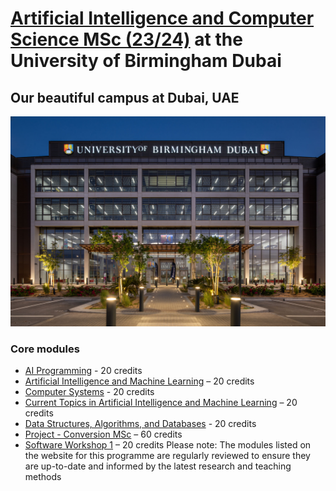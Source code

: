 # [Artificial Intelligence and Computer Science MSc (23/24)](https://www.birmingham.ac.uk/dubai/study/courses/postgraduate/artificial-intelligence-msc.aspx) at the University of Birmingham Dubai

## Our beautiful campus at Dubai, UAE
![University of Birmingham Dubai](university-of-birmingham-dubai.jpg)

### Core modules
- [AI Programming](https://program-and-modules-handbook.bham.ac.uk/webhandbooks/WebHandbooks-control-servlet?Action=getModuleDetailsList&pgSubj=06&pgCrse=34147&searchTerm=002023) - 20 credits
- [Artificial Intelligence and Machine Learning](https://program-and-modules-handbook.bham.ac.uk/webhandbooks/WebHandbooks-control-servlet?Action=getModuleDetailsList&pgSubj=06&pgCrse=34197&searchTerm=002023)  – 20 credits
- [Computer Systems](https://program-and-modules-handbook.bham.ac.uk/webhandbooks/WebHandbooks-control-servlet?Action=getModuleDetailsList&pgSubj=06&pgCrse=34224&searchTerm=002023) - 20 credits
- [Current Topics in Artificial Intelligence and Machine Learning](https://program-and-modules-handbook.bham.ac.uk/webhandbooks/WebHandbooks-control-servlet?Action=getModuleDetailsList&pgSubj=06&pgCrse=34149&searchTerm=002023) – 20 credits
- [Data Structures, Algorithms, and Databases](https://program-and-modules-handbook.bham.ac.uk/webhandbooks/WebHandbooks-control-servlet?Action=getModuleDetailsList&pgSubj=06&pgCrse=34141&searchTerm=0020232)  - 20 credits
- [Project - Conversion MSc](https://program-and-modules-handbook.bham.ac.uk/webhandbooks/WebHandbooks-control-servlet?Action=getModuleDetailsList&pgSubj=06&pgCrse=30383&searchTerm=002023) – 60 credits
- [Software Workshop 1](https://program-and-modules-handbook.bham.ac.uk/webhandbooks/WebHandbooks-control-servlet?Action=getModuleDetailsList&pgSubj=06&pgCrse=34182&searchTerm=002023)  – 20 credits
Please note: The modules listed on the website for this programme are regularly reviewed to ensure they are up-to-date and informed by the latest research and teaching methods